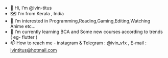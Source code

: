 - 👋 Hi, I’m @ivin-titus
- 🗺️ I'm from Kerala , India
- 👀 I’m interested in Programming,Reading,Gaming,Editing,Watching Anime etc...
- 🌱 I’m currently learning BCA and Some new courses according to trends ( eg- flutter )
- 📫 How to reach me - instagram & Telegram : @ivin_vfx , E-mail : ivintitus@hotmail.com
